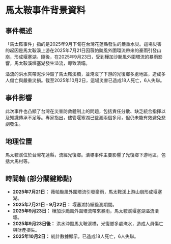 # 馬太鞍事件背景資料

## 事件概述

「馬太鞍事件」指的是2025年9月下旬在台灣花蓮縣發生的嚴重水災。這場災害的起因是馬太鞍溪上游在2025年7月21日因薇帕颱風外圍環流帶來的豪雨引發山崩，形成堰塞湖。隨後，在2025年9月23日，受到樺加沙颱風外圍環流的暴雨影響，馬太鞍溪堰塞湖發生溢流，導致潰壩。

溢流的洪水夾帶泥沙沖毀了馬太鞍溪橋，並淹沒了下游的光復鄉多處地區，造成多人傷亡與嚴重災損。截至2025年10月2日，這場災害已造成18人死亡，6人失聯。

## 事件影響

此次事件也凸顯了台灣在災害防救體制上的問題，包括責任分散、缺乏統合指揮以及知識傳承不足等。專家指出，儘管堰塞湖已監測兩個多月，但仍未能有效避免悲劇發生。

## 地理位置

馬太鞍溪位於台灣花蓮縣，流經光復鄉。潰壩事件主要影響了光復鄉下游地區，包括大馬村等。

## 時間軸 (部分關鍵節點)

*   **2025年7月21日：** 薇帕颱風外圍環流引發豪雨，馬太鞍溪上游山崩形成堰塞湖。
*   **2025年7月21日 - 9月22日：** 堰塞湖持續監測期間。
*   **2025年9月23日：** 樺加沙颱風外圍環流帶來暴雨，馬太鞍溪堰塞湖溢流潰壩。
*   **2025年9月23日後：** 洪水沖毀馬太鞍溪橋，光復鄉多處淹水，造成人員傷亡與財產損失。
*   **2025年10月2日：** 統計數據顯示，已造成18人死亡，6人失聯。
